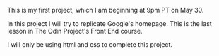 This is my first project, which I am beginning at 9pm PT on May 30.

In this project I will try to replicate Google's homepage. This is the last lesson in The Odin Project's Front End course.

I will only be using html and css to complete this project.
